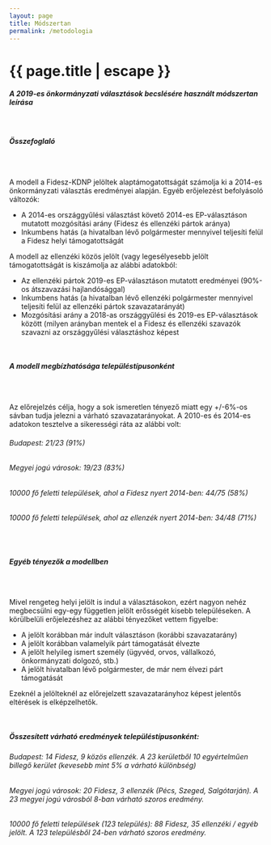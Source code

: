 ```yaml
---
layout: page
title: Módszertan
permalink: /metodologia
---
```


<h1 class="page-title">{{ page.title | escape }}</h1>
    
<div class="section">
    <div class="row">
          <div class="col s12">
		  <h5>A 2019-es önkormányzati választások becslésére használt módszertan leírása</h5> 

<br/>
<h6><strong>Összefoglaló</strong></h6>
<br/>

<p>A modell a Fidesz-KDNP jelöltek alaptámogatottságát számolja ki a 2014-es önkormányzati választás eredményei alapján. Egyéb erőjelezést befolyásoló változók:
<ul>
<li>A 2014-es országgyűlési választást követő 2014-es EP-választáson mutatott mozgósítási arány (Fidesz és ellenzéki pártok aránya)</li>
<li>Inkumbens hatás (a hivatalban lévő polgármester mennyivel teljesíti felül a Fidesz helyi támogatottságát</li></ul>
</p>

<p>A modell az ellenzéki közös jelölt (vagy legesélyesebb jelölt támogatottságát is kiszámolja az alábbi adatokból:
<ul>
<li>Az ellenzéki pártok 2019-es EP-választáson mutatott eredményei (90%-os átszavazási hajlandósággal)</li>
<li>Inkumbens hatás (a hivatalban lévő ellenzéki polgármester mennyivel teljesíti felül az ellenzéki pártok szavazatarányát)</li>
<li>Mozgósítási arány a 2018-as országgyűlési és 2019-es EP-választások között (milyen arányban mentek el a Fidesz és ellenzéki szavazók szavazni az országgyűlési választáshoz képest</li></ul>
</p>
<br/>
<h6><strong>A modell megbízhatósága településtípusonként</strong></h6>
<br/>
<p>Az előrejelzés célja, hogy a sok ismeretlen tényező miatt egy +/-6%-os sávban tudja jelezni a várható szavazatarányokat. A 2010-es és 2014-es adatokon tesztelve a sikerességi ráta az alábbi volt:</p>
<h6>Budapest: 21/23 (91%)</h6>
<h6>Megyei jogú városok: 19/23 (83%)</h6>
<h6>10000 fő feletti települések, ahol a Fidesz nyert 2014-ben: 44/75 (58%)</h6>
<h6>10000 fő feletti települések, ahol az ellenzék nyert 2014-ben: 34/48 (71%)</h6>
<br/>
<h6><strong>Egyéb tényezők a modellben</strong></h6>
<br/>
<p>Mivel rengeteg helyi jelölt is indul a választásokon, ezért nagyon nehéz megbecsülni egy-egy független jelölt erősségét kisebb településeken. A körülbelüli erőjelezéshez az alábbi tényezőket vettem figyelbe:</p>
<ul>
<li>A jelölt korábban már indult választáson (korábbi szavazatarány)</li>
<li>A jelölt korábban valamelyik párt támogatását élvezte</li>
<li>A jelölt helyileg ismert személy (ügyvéd, orvos, vállalkozó, önkormányzati dolgozó, stb.)</li>
<li>A jelölt hivatalban lévő polgármester, de már nem élvezi párt támogatását</li>
</ul>
<p>Ezeknél a jelölteknél az előrejelzett szavazatarányhoz képest jelentős eltérések is elképzelhetők.</p>
<br/>
<h5>Összesített várható eredmények településtípusonként:</h5>
<h6>Budapest: 14 Fidesz, 9 közös ellenzék. A 23 kerületből 10 egyértelműen billegő kerület (kevesebb mint 5% a várható különbség) </h6>
<h6>Megyei jogú városok: 20 Fidesz, 3 ellenzék (Pécs, Szeged, Salgótarján). A 23 megyei jogú városból 8-ban várható szoros eredmény.</h6>
<h6>10000 fő feletti települések (123 település): 88 Fidesz, 35 ellenzéki / egyéb jelölt. A 123 településből 24-ben várható szoros eredmény.</h6>


    